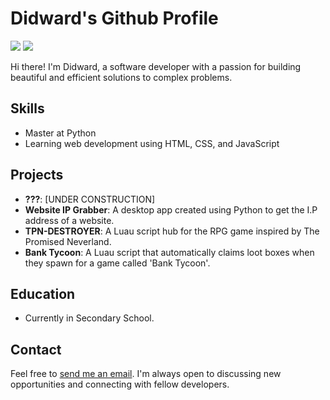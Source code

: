 <div class="markdown prose break-words dark:prose-invert light">
  <h1>Didward's Github Profile</h1>
  <p>
    <img src=https://img.shields.io/github/followers/Didward?label=Followers%20%28I%20DON%27t%20have%20any%20%F0%9F%98%AD%29&style=for-the-badge>
    <img src=https://img.shields.io/github/watchers/Didward/Didward?color=Green&style=for-the-badge>
  </p>
  <p>Hi there! I'm Didward, a software developer with a passion for building beautiful and efficient solutions to complex problems.</p>
  <h2>Skills</h2>
  <ul>
    <li>Master at Python</li>
    <li>Learning web development using HTML, CSS, and JavaScript</li>
  </ul>
  <h2>Projects</h2>
  <ul>
    <li>
      <strong>???</strong>: [UNDER CONSTRUCTION]
    </li>
    <li>
      <strong>Website IP Grabber</strong>: A desktop app created using Python to get the I.P address of a website.
    </li>
    <li>
      <strong>TPN-DESTROYER</strong>: A Luau script hub for the RPG game inspired by The Promised Neverland.
    </li>
    <li>
      <strong>Bank Tycoon</strong>: A Luau script that automatically claims loot boxes when they spawn for a game called 'Bank Tycoon'.
    </li>
  </ul>
  <h2>Education</h2>
  <ul>	  
    <li>Currently in Secondary School.</li>
  </ul>
  <h2>Contact</h2>
  <p>Feel free to <a href="mailto:testuser1239861589712@gmail.com" target="_new">send me an email</a>. I'm always open to discussing new opportunities and connecting with fellow developers. </p>
</div>
